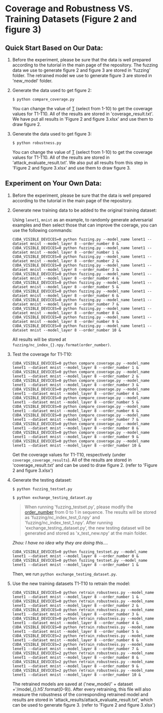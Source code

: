 # Coverage and Robustness VS. Training Datasets (Figure 2 and figure 3)

## Quick Start Based on Our Data:

1. Before the experiment, please be sure that the data is well prepared according to the tutorial in the main page of the repository. The fuzzing data we use to generate figure 2 and figure 3 are stored in 'fuzzing' folder. The retrained model we use to generate figure 3 are stored in 'new_model' folder. 

2. Generate the data used to get figure 2:

   ```$ python compare_coverage.py```  

   You can change the value of [T](https://github.com/DNNTesting/CovTesting/blob/3c73af15df594657dbc67034496b46736c7fcf13/Coverage%20and%20Robustness%20VS.%20Training%20Datasets/compare_coverage.py#L253) (select from 1-10) to get the coverage values for T1-T10. All of the results are stored in 'coverage_result.txt'. We have put all results in 'Figure 2 and figure 3.xlsx' and use them to draw figure 2.

3. Generate the data used to get figure 3:

   ```$ python robustness.py``` 

   You can change the value of [T](https://github.com/DNNTesting/CovTesting/blob/3c73af15df594657dbc67034496b46736c7fcf13/Coverage%20and%20Robustness%20VS.%20Training%20Datasets/robustness.py#L381) (select from 1-10) to get the coverage values for T1-T10. All of the results are stored in 'attack_evaluate_result.txt'. We also put all results from this step in 'Figure 2 and figure 3.xlsx' and use them to draw figure 3.

   

## Experiment on Your Own Data:

1. Before the experiment, please be sure that the data is well prepared according to the tutorial in the main page of the repository.

2. Generate new training data to be added to the original training dataset:

   Using `lenet1`, `mnist` as an example, to randomly generate adversarial examples and then select those that can improve the coerage, you can use the following commands:

   ```
   CUDA_VISIBLE_DEVICES=0 python fuzzing.py --model_name lenet1 --dataset mnist --model_layer 8 --order_number 0 &
   CUDA_VISIBLE_DEVICES=0 python fuzzing.py --model_name lenet1 --dataset mnist --model_layer 8 --order_number 1 &
   CUDA_VISIBLE_DEVICES=0 python fuzzing.py --model_name lenet1 --dataset mnist --model_layer 8 --order_number 2 &
   CUDA_VISIBLE_DEVICES=0 python fuzzing.py --model_name lenet1 --dataset mnist --model_layer 8 --order_number 3 &
   CUDA_VISIBLE_DEVICES=0 python fuzzing.py --model_name lenet1 --dataset mnist --model_layer 8 --order_number 4 &
   CUDA_VISIBLE_DEVICES=0 python fuzzing.py --model_name lenet1 --dataset mnist --model_layer 8 --order_number 5 &
   CUDA_VISIBLE_DEVICES=0 python fuzzing.py --model_name lenet1 --dataset mnist --model_layer 8 --order_number 6 &
   CUDA_VISIBLE_DEVICES=0 python fuzzing.py --model_name lenet1 --dataset mnist --model_layer 8 --order_number 7 &
   CUDA_VISIBLE_DEVICES=0 python fuzzing.py --model_name lenet1 --dataset mnist --model_layer 8 --order_number 8 &
   CUDA_VISIBLE_DEVICES=0 python fuzzing.py --model_name lenet1 --dataset mnist --model_layer 8 --order_number 9 &
   CUDA_VISIBLE_DEVICES=0 python fuzzing.py --model_name lenet1 --dataset mnist --model_layer 8 --order_number 10 &
   ```
   
   All results will be stored at  `fuzzing/nc_index_{}.npy.format(order_number)`.

3. Test the coverage for T1-T10:

   ```
   CUDA_VISIBLE_DEVICES=0 python compare_coverage.py --model_name lenet1 --dataset mnist --model_layer 8 --order_number 1 &
   CUDA_VISIBLE_DEVICES=0 python compare_coverage.py --model_name lenet1 --dataset mnist --model_layer 8 --order_number 2 &
   CUDA_VISIBLE_DEVICES=0 python compare_coverage.py --model_name lenet1 --dataset mnist --model_layer 8 --order_number 3 &
   CUDA_VISIBLE_DEVICES=0 python compare_coverage.py --model_name lenet1 --dataset mnist --model_layer 8 --order_number 4 &
   CUDA_VISIBLE_DEVICES=0 python compare_coverage.py --model_name lenet1 --dataset mnist --model_layer 8 --order_number 5 &
   CUDA_VISIBLE_DEVICES=0 python compare_coverage.py --model_name lenet1 --dataset mnist --model_layer 8 --order_number 6 &
   CUDA_VISIBLE_DEVICES=0 python compare_coverage.py --model_name lenet1 --dataset mnist --model_layer 8 --order_number 7 &
   CUDA_VISIBLE_DEVICES=0 python compare_coverage.py --model_name lenet1 --dataset mnist --model_layer 8 --order_number 8 &
   CUDA_VISIBLE_DEVICES=0 python compare_coverage.py --model_name lenet1 --dataset mnist --model_layer 8 --order_number 9 &
   CUDA_VISIBLE_DEVICES=0 python compare_coverage.py --model_name lenet1 --dataset mnist --model_layer 8 --order_number 10 &
   ```

   Get the coverage values for T1-T10, respectively (under `coverage_coverage_results`). All of the results are stored in 'coverage_result.txt' and can be used to draw figure 2. (refer to 'Figure 2 and figure 3.xlsx')

4. Generate the testing dataset:

   ```$ python fuzzing_testset.py``` 

   ```$ python exchange_testing_dataset.py``` 

   > When running 'fuzzing_testset.py', please modify the [order_number](https://github.com/DNNTesting/CovTesting/blob/fd2a5c649fb73b24826c80ee060e5a0250527e61/Coverage%20and%20Robustness%20VS.%20Training%20Datasets/fuzzing_testset.py#L336) from 0 to 1 in sequence. The results will be stored as 'fuzzing/nc_index_test_0.npy' and 'fuzzing/nc_index_test_1.npy'. After running 'exchange_testing_dataset.py', the new testing dataset will be generated and stored as 'x_test_new.npy' at the main folder. 

   *Zhou: I have no idea why they are doing this....*

   ```
   CUDA_VISIBLE_DEVICES=0 python fuzzing_testset.py --model_name lenet1 --dataset mnist --model_layer 8 --order_number 0 &
   CUDA_VISIBLE_DEVICES=0 python fuzzing_testset.py --model_name lenet1 --dataset mnist --model_layer 8 --order_number 1 &
   ```

   Then, we run ```python exchange_testing_dataset.py```.

5. Use the new training datasets T1-T10 to retrain the model:

   ```
   CUDA_VISIBLE_DEVICES=0 python retrain_robustness.py --model_name lenet1 --dataset mnist --model_layer 8 --order_number 1 &
   CUDA_VISIBLE_DEVICES=0 python retrain_robustness.py --model_name lenet1 --dataset mnist --model_layer 8 --order_number 2 &
   CUDA_VISIBLE_DEVICES=0 python retrain_robustness.py --model_name lenet1 --dataset mnist --model_layer 8 --order_number 3 &
   CUDA_VISIBLE_DEVICES=0 python retrain_robustness.py --model_name lenet1 --dataset mnist --model_layer 8 --order_number 4 &
   CUDA_VISIBLE_DEVICES=0 python retrain_robustness.py --model_name lenet1 --dataset mnist --model_layer 8 --order_number 5 &
   CUDA_VISIBLE_DEVICES=2 python retrain_robustness.py --model_name lenet1 --dataset mnist --model_layer 8 --order_number 6 &
   CUDA_VISIBLE_DEVICES=2 python retrain_robustness.py --model_name lenet1 --dataset mnist --model_layer 8 --order_number 7 &
   CUDA_VISIBLE_DEVICES=2 python retrain_robustness.py --model_name lenet1 --dataset mnist --model_layer 8 --order_number 8 &
   CUDA_VISIBLE_DEVICES=2 python retrain_robustness.py --model_name lenet1 --dataset mnist --model_layer 8 --order_number 9 &
   CUDA_VISIBLE_DEVICES=2 python retrain_robustness.py --model_name lenet1 --dataset mnist --model_layer 8 --order_number 10 &
   ```

   The retrained models are saved at ('new_model/' + dataset +'/model_{}.h5'.format(0-9)). After every  retraining, this file will also measure the robustness of the corresponding retrained model and results are stored in 'attack_results/attack_evaluate_result.txt', which can be used to generate figure 3. (refer to 'Figure 2 and figure 3.xlsx')





